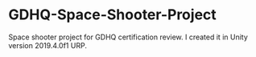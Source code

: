 # GDHQ-Space-Shooter-Project
Space shooter project for GDHQ certification review.
I created it in Unity version 2019.4.0f1 URP.
